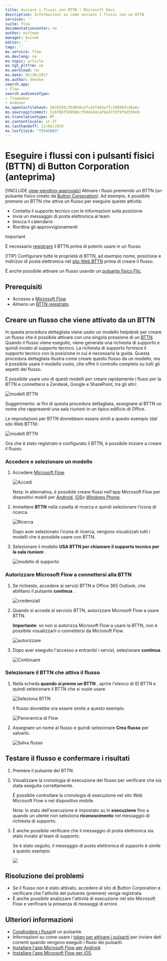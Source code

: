 ```yaml
---
title: Avviare i flussi con BTTN | Microsoft Docs
description: Informazioni su come avviare i flussi con un BTTN
services: ''
suite: flow
documentationcenter: na
author: msftman
manager: kvivek
editor: ''
tags: ''
ms.service: flow
ms.devlang: na
ms.topic: article
ms.tgt_pltfrm: na
ms.workload: na
ms.date: 05/30/2017
ms.author: deonhe
search.app:
- Flow
search.audienceType:
- flowmaker
- enduser
ms.openlocfilehash: 5835593c7bd020cdfce5f463a7fc198907c4ba6c
ms.sourcegitcommit: 510706f5699b6cf9dda9dcafbed715f9f6d559e8
ms.translationtype: MT
ms.contentlocale: it-IT
ms.lasthandoff: 11/04/2019
ms.locfileid: "73545683"
---
```

# <a name="run-your-flows-with-physical-buttons-bttns-from-the-button-corporation-preview"></a>Eseguire i flussi con i pulsanti fisici (BTTN) di Button Corporation (anteprima)
[!INCLUDE [view-pending-approvals](includes/cc-rebrand.md)]
Attivare i flussi premendo un BTTN (un pulsante fisico creato da [Button Corporation](https://my.bt.tn/)). Ad esempio, è possibile premere un BTTN che attiva un flusso per eseguire queste attività:

* Contatta il supporto tecnico con le informazioni sulla posizione
* Invia un messaggio di posta elettronica al team
* blocca il calendario
* Riordina gli approvvigionamenti

> [!IMPORTANT]
> È necessario [registrare](https://my.bt.tn/) il BTTN prima di poterlo usare in un flusso.
> 
> [!TIP]
> Configurare tutte le proprietà di BTTN, ad esempio nome, posizione e indirizzo di posta elettronica nel [sito Web BTTN](https://my.bt.tn/) prima di creare il flusso.
> 
> 

È anche possibile attivare un flusso usando un [pulsante fisico Flic](flic-button-flows.md).

## <a name="prerequisites"></a>Prerequisiti
* Accesso a [Microsoft Flow](https://flow.microsoft.com).
* Almeno un [BTTN registrato](https://my.bt.tn/).

## <a name="create-a-flow-thats-triggered-from-a-bttn"></a>Creare un flusso che viene attivato da un BTTN
In questa procedura dettagliata viene usato un modello helpdesk per creare un flusso che è possibile attivare con una singola pressione di un [BTTN](https://my.bt.tn/). Quando il flusso viene eseguito, viene generata una richiesta di supporto e quindi inviato al supporto tecnico. La richiesta di supporto fornisce il supporto tecnico con la posizione in cui è necessaria la guida. Questa procedura dettagliata illustra come creare questo flusso da un modello, ma è possibile usare il modello vuoto, che offre il controllo completo su tutti gli aspetti del flusso.

È possibile usare uno di questi modelli per creare rapidamente i flussi per la BTTN e connettersi a Zendesk, Google e SharePoint, tra gli altri:

![modelli BTTN](./media/bttn-button-flows/bttn-templates.png)

Suggerimento: ai fini di questa procedura dettagliata, assegnare al BTTN un nome che rappresenti una sala riunioni in un tipico edificio di Office.

Le impostazioni per BTTN dovrebbero essere simili a questo esempio (dal sito Web BTTN):

![modelli BTTN](./media/bttn-button-flows/bttn-config.png)

Ora che è stato registrato e configurato il BTTN, è possibile iniziare a creare il flusso.

### <a name="sign-in-and-select-a-template"></a>Accedere e selezionare un modello
1. Accedere [Microsoft Flow](https://flow.microsoft.com).
   
    ![Accedi](./media/bttn-button-flows/sign-into-flow.png)
   
    Nota: in alternativa, è possibile creare flussi nell'app Microsoft Flow per dispositivi mobili per [Android](https://aka.ms/flowmobiledocsandroid), [iOS](https://aka.ms/flowmobiledocsios)o [Windows Phone](https://aka.ms/flowmobilewindows).
2. Immettere **BTTN** nella casella di ricerca e quindi selezionare l'icona di ricerca.
   
    ![Ricerca](./media/bttn-button-flows/bttn-search-template.png)
   
    Dopo aver selezionato l'icona di ricerca, vengono visualizzati tutti i modelli che è possibile usare con BTTN.
3. Selezionare il modello **USA BTTN per chiamare il supporto tecnico per la sala riunioni** .
   
    ![modello di supporto](./media/bttn-button-flows/bttn-select-template.png)

### <a name="authorize-microsoft-flow-to-connect-to-your-bttn"></a>Autorizzare Microsoft Flow a connettersi alla BTTN
1. Se richiesto, accedere ai servizi BTTN e Office 365 Outlook, che abilitano il pulsante **continua** .
   
    ![credenziali](./media/bttn-button-flows/bttn-provide-credentials.png)
2. Quando si accede al servizio BTTN, autorizzare Microsoft Flow a usare BTTN.
   
    **Importante**: se non si autorizza Microsoft Flow a usare la BTTN, non è possibile visualizzarli o connettersi da Microsoft Flow.
   
    ![autorizzare](./media/bttn-button-flows/authorize-bttn.png)
3. Dopo aver eseguito l'accesso a entrambi i servizi, selezionare **continua**.
   
    ![Continuare](./media/bttn-button-flows/continue.png)

### <a name="select-the-bttn-that-triggers-the-flow"></a>Selezionare il BTTN che attiva il flusso
1. Nella scheda **quando si preme un BTTN** , aprire l'elenco di ID BTTN e quindi selezionare il BTTN che si vuole usare.
   
    ![Seleziona BTTN](./media/bttn-button-flows/bttn-id.png)
   
    Il flusso dovrebbe ora essere simile a questo esempio.
   
    ![Panoramica di Flow](./media/bttn-button-flows/bttn-done.png)
2. Assegnare un nome al flusso e quindi selezionare **Crea flusso** per salvarlo.
   
    ![Salva flusso](./media/bttn-button-flows/save.png)

## <a name="test-your-flow-and-confirm-results"></a>Testare il flusso e confermare i risultati
1. Premere il pulsante del BTTN.
2. Visualizzare la cronologia di esecuzione del flusso per verificare che sia stata eseguita correttamente.
   
    È possibile controllare la cronologia di esecuzione nel sito Web Microsoft Flow o nel dispositivo mobile.
   
    Nota: lo stato dell'esecuzione è impostato su in **esecuzione** fino a quando un utente non seleziona **riconoscimento** nel messaggio di richiesta di supporto.
3. È anche possibile verificare che il messaggio di posta elettronica sia stato inviato al team di supporto.
   
    Se è stato seguito, il messaggio di posta elettronica di supporto è simile a questo esempio:
   
    ![](./media/bttn-button-flows/support-request-email.png)

## <a name="troubleshooting"></a>Risoluzione dei problemi
* Se il flusso non è stato attivato, accedere al sito di Button Corporation e verificare che l'attività del pulsante (premere) venga registrata.
* È anche possibile analizzare l'attività di esecuzione nel sito Microsoft Flow e verificare la presenza di messaggi di errore.

## <a name="more-information"></a>Ulteriori informazioni
* [Condividere i flussi](share-buttons.md)di un pulsante.
* Informazioni su come usare i [token per attivare i pulsanti](introduction-to-button-trigger-tokens.md) per inviare dati correnti quando vengono eseguiti i flussi dei pulsanti.
* [Installare l'app Microsoft Flow per Android](https://aka.ms/flowmobiledocsandroid).
* [Installare l'app Microsoft Flow per iOS](https://aka.ms/flowmobiledocsios).

